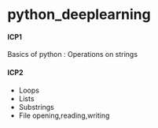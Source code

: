 # python_deeplearning
#### ICP1
Basics of python : Operations on strings
#### ICP2
* Loops
* Lists
* Substrings
* File opening,reading,writing


